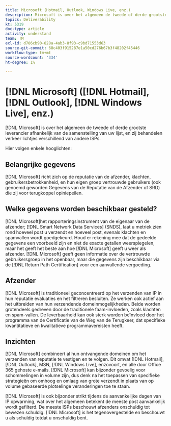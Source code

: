```yaml
---
title: Microsoft (Hotmail, Outlook, Windows Live, enz.)
description: Microsoft is over het algemeen de tweede of derde grootste leverancier afhankelijk van de samenstelling van uw lijst, en zij behandelen verkeer lichtjes verschillend van andere ISPs.
topics: Deliverability
kt: 5319
doc-type: article
activity: understand
team: TM
exl-id: d706cb90-828a-4ab3-8f93-c9bd71553d63
source-git-commit: 68c403f915287e1a50cd276b67b3f48202f45446
workflow-type: tm+mt
source-wordcount: '334'
ht-degree: 1%

---
```


# [!DNL Microsoft] ([!DNL Hotmail], [!DNL Outlook], [!DNL Windows Live], enz.)

[!DNL Microsoft] is over het algemeen de tweede of derde grootste leverancier afhankelijk van de samenstelling van uw lijst, en zij behandelen verkeer lichtjes verschillend van andere ISPs.

Hier volgen enkele hooglichten:

## Belangrijke gegevens

[!DNL Microsoft] richt zich op de reputatie van de afzender, klachten, gebruikersbetrokkenheid, en hun eigen groep vertrouwde gebruikers (ook genoemd geworden Gegevens van de Reputatie van de Afzender of SRD) die zij voor terugkoppel opiniepeilen.

## Welke gegevens worden beschikbaar gesteld?

[!DNL Microsoft]het rapporteringsinstrument van de eigenaar van de afzender; [!DNL Smart Network Data Services] (SNDS), laat u metriek zien rond hoeveel post u verzendt en hoeveel post, evenals klachten en spamvallen wordt goedgekeurd. Houd er rekening mee dat de gedeelde gegevens een voorbeeld zijn en niet de exacte getallen weerspiegelen, maar het geeft het beste aan hoe [!DNL Microsoft] geeft u weer als afzender. [!DNL Microsoft] geeft geen informatie over de vertrouwde gebruikersgroep in het openbaar, maar die gegevens zijn beschikbaar via de [!DNL Return Path Certification] voor een aanvullende vergoeding.

## Afzender

[!DNL Microsoft] is traditioneel geconcentreerd op het verzenden van IP in hun reputatie evaluaties en het filtreren besluiten. Ze werken ook actief aan het uitbreiden van hun verzendende domeinmogelijkheden. Beide worden grotendeels gedreven door de traditionele faam-invloeden, zoals klachten en spam-vallen. De leverbaarheid kan ook sterk worden beïnvloed door het programma van de Certificatie van de Weg van de Terugkeer, dat specifieke kwantitatieve en kwalitatieve programmavereisten heeft.

## Inzichten

[!DNL Microsoft] combineert al hun ontvangende domeinen om het verzenden van reputatie te vestigen en te volgen. Dit omvat [!DNL Hotmail], [!DNL Outlook], MSN, [!DNL Windows Live], enzovoort, en alle door Office 365 gehoste e-mails. [!DNL Microsoft] kan bijzonder gevoelig voor schommelingen in volume zijn, dus denk na het toepassen van specifieke strategieën om omhoog en omlaag van grote verzendt in plaats van op volume gebaseerde plotselinge veranderingen toe te staan.

[!DNL Microsoft] is ook bijzonder strikt tijdens de aanvankelijke dagen van IP opwarming, wat over het algemeen betekent de meeste post aanvankelijk wordt gefilterd. De meeste ISPs beschouwt afzenders onschuldig tot bewezen schuldig. [!DNL Microsoft] is het tegenovergestelde en beschouwt u als schuldig totdat u onschuldig bent.
